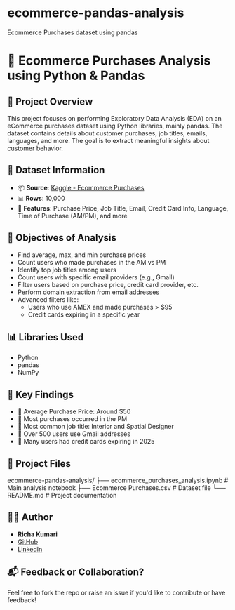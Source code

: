 # ecommerce-pandas-analysis
Ecommerce Purchases dataset using pandas
# 🛒 Ecommerce Purchases Analysis using Python & Pandas

## 📌 Project Overview
This project focuses on performing Exploratory Data Analysis (EDA) on an eCommerce purchases dataset using Python libraries, mainly pandas. The dataset contains details about customer purchases, job titles, emails, languages, and more. The goal is to extract meaningful insights about customer behavior.

## 📁 Dataset Information
- 📦 **Source**: [Kaggle - Ecommerce Purchases](https://www.kaggle.com/datasets/utkarsharya/ecommerce-purchases)
- 📊 **Rows**: 10,000
- 🧾 **Features**: Purchase Price, Job Title, Email, Credit Card Info, Language, Time of Purchase (AM/PM), and more

## 🧠 Objectives of Analysis
- Find average, max, and min purchase prices
- Count users who made purchases in the AM vs PM
- Identify top job titles among users
- Count users with specific email providers (e.g., Gmail)
- Filter users based on purchase price, credit card provider, etc.
- Perform domain extraction from email addresses
- Advanced filters like:
  - Users who use AMEX and made purchases > $95
  - Credit cards expiring in a specific year

## 📊 Libraries Used
- Python
- pandas
- NumPy

## 📌 Key Findings
- 🔸 Average Purchase Price: Around \$50
- 🔸 Most purchases occurred in the PM
- 🔸 Most common job title: Interior and Spatial Designer
- 🔸 Over 500 users use Gmail addresses
- 🔸 Many users had credit cards expiring in 2025

## 🧾 Project Files
ecommerce-pandas-analysis/
├── ecommerce_purchases_analysis.ipynb # Main analysis notebook
├── Ecommerce Purchases.csv # Dataset file
└── README.md # Project documentation
## 🧑‍💻 Author
- **Richa Kumari**
- [GitHub](https://github.com/Richa26kumari)
- [LinkedIn](https://www.linkedin.com/in/richa-kumari-81548331a)

## 📬 Feedback or Collaboration?
Feel free to fork the repo or raise an issue if you'd like to contribute or have feedback!

